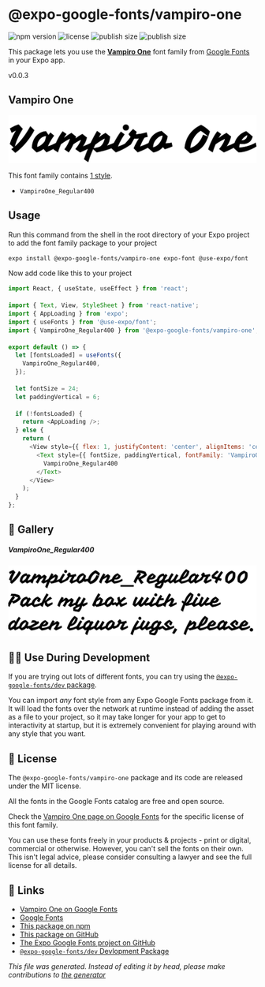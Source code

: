 # @expo-google-fonts/vampiro-one

![npm version](https://flat.badgen.net/npm/v/@expo-google-fonts/vampiro-one)
![license](https://flat.badgen.net/github/license/expo/google-fonts)
![publish size](https://flat.badgen.net/packagephobia/install/@expo-google-fonts/vampiro-one)
![publish size](https://flat.badgen.net/packagephobia/publish/@expo-google-fonts/vampiro-one)

This package lets you use the [**Vampiro One**](https://fonts.google.com/specimen/Vampiro+One) font family from [Google Fonts](https://fonts.google.com/) in your Expo app.

v0.0.3

## Vampiro One

![Vampiro One](./font-family.png)

This font family contains [1 style](#gallery).

- `VampiroOne_Regular400`

## Usage

Run this command from the shell in the root directory of your Expo project to add the font family package to your project
```sh
expo install @expo-google-fonts/vampiro-one expo-font @use-expo/font
```

Now add code like this to your project
```js
import React, { useState, useEffect } from 'react';

import { Text, View, StyleSheet } from 'react-native';
import { AppLoading } from 'expo';
import { useFonts } from '@use-expo/font';
import { VampiroOne_Regular400 } from '@expo-google-fonts/vampiro-one';

export default () => {
  let [fontsLoaded] = useFonts({
    VampiroOne_Regular400,
  });

  let fontSize = 24;
  let paddingVertical = 6;

  if (!fontsLoaded) {
    return <AppLoading />;
  } else {
    return (
      <View style={{ flex: 1, justifyContent: 'center', alignItems: 'center' }}>
        <Text style={{ fontSize, paddingVertical, fontFamily: 'VampiroOne_Regular400' }}>
          VampiroOne_Regular400
        </Text>
      </View>
    );
  }
};

```

## 🔡 Gallery

##### VampiroOne_Regular400
![VampiroOne_Regular400](./da13d8511c4c84999202a24524c1d204e28aa4fc7d38266b472306622f383317.ttf.png)


## 👩‍💻 Use During Development

If you are trying out lots of different fonts, you can try using the [`@expo-google-fonts/dev` package](https://github.com/expo/google-fonts/tree/master/font-packages/dev#readme).

You can import *any* font style from any Expo Google Fonts package from it. It will load the fonts
over the network at runtime instead of adding the asset as a file to your project, so it may take longer
for your app to get to interactivity at startup, but it is extremely convenient
for playing around with any style that you want.

## 📖 License

The `@expo-google-fonts/vampiro-one` package and its code are released under the MIT license.

All the fonts in the Google Fonts catalog are free and open source.

Check the [Vampiro One page on Google Fonts](https://fonts.google.com/specimen/Vampiro+One) for the specific license of this font family.

You can use these fonts freely in your products & projects - print or digital, commercial or otherwise. However, you can't sell the fonts on their own. This isn't legal advice, please consider consulting a lawyer and see the full license for all details.

## 🔗 Links

- [Vampiro One on Google Fonts](https://fonts.google.com/specimen/Vampiro+One)
- [Google Fonts](https://fonts.google.com/)
- [This package on npm](https://www.npmjs.com/package/@expo-google-fonts/vampiro-one)
- [This package on GitHub](https://github.com/expo/google-fonts/tree/master/font-packages/vampiro-one)
- [The Expo Google Fonts project on GitHub](https://github.com/expo/google-fonts)
- [`@expo-google-fonts/dev` Devlopment Package](https://github.com/expo/google-fonts/tree/master/font-packages/dev)


*This file was generated. Instead of editing it by head, please make contributions to [the generator](https://github.com/expo/google-fonts/tree/master/packages/generator)*
